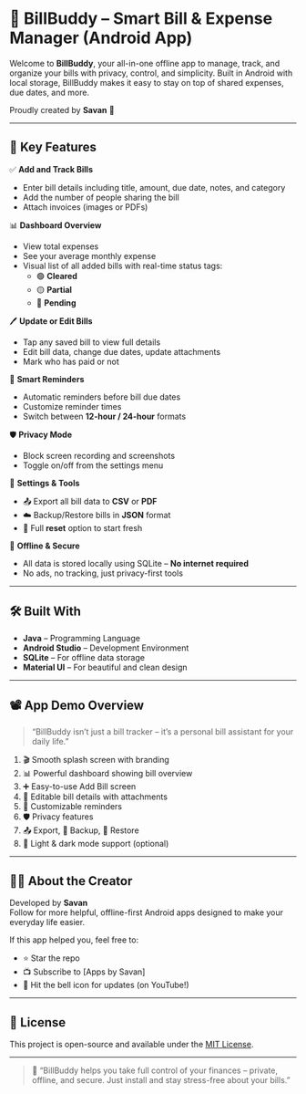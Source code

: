 # 💸 BillBuddy – Smart Bill & Expense Manager (Android App)

Welcome to **BillBuddy**, your all-in-one offline app to manage, track, and organize your bills with privacy, control, and simplicity. Built in Android with local storage, BillBuddy makes it easy to stay on top of shared expenses, due dates, and more.

Proudly created by **Savan** 🎉

---

## 🚀 Key Features

✅ **Add and Track Bills**
- Enter bill details including title, amount, due date, notes, and category
- Add the number of people sharing the bill
- Attach invoices (images or PDFs)

📊 **Dashboard Overview**
- View total expenses
- See your average monthly expense
- Visual list of all added bills with real-time status tags:
  - 🟢 **Cleared**
  - 🟡 **Partial**
  - 🔴 **Pending**

🖊️ **Update or Edit Bills**
- Tap any saved bill to view full details
- Edit bill data, change due dates, update attachments
- Mark who has paid or not

🔔 **Smart Reminders**
- Automatic reminders before bill due dates
- Customize reminder times
- Switch between **12-hour / 24-hour** formats

🛡️ **Privacy Mode**
- Block screen recording and screenshots
- Toggle on/off from the settings menu

🧰 **Settings & Tools**
- 📤 Export all bill data to **CSV** or **PDF**
- ☁️ Backup/Restore bills in **JSON** format
- 🧹 Full **reset** option to start fresh

📱 **Offline & Secure**
- All data is stored locally using SQLite – **No internet required**
- No ads, no tracking, just privacy-first tools

---

## 🛠 Built With

- **Java** – Programming Language  
- **Android Studio** – Development Environment  
- **SQLite** – For offline data storage  
- **Material UI** – For beautiful and clean design

---

## 📽 App Demo Overview

> “BillBuddy isn’t just a bill tracker – it’s a personal bill assistant for your daily life.”

1. 🎬 Smooth splash screen with branding  
2. 📊 Powerful dashboard showing bill overview  
3. ➕ Easy-to-use Add Bill screen  
4. 📝 Editable bill details with attachments  
5. 🔔 Customizable reminders  
6. 🛡️ Privacy features  
7. 📤 Export, 🧠 Backup, 🔁 Restore  
8. 🌙 Light & dark mode support (optional)

---

## 🙋‍♂️ About the Creator

Developed by **Savan**  
Follow for more helpful, offline-first Android apps designed to make your everyday life easier.

If this app helped you, feel free to:
- ⭐ Star the repo
- 📺 Subscribe to [Apps by Savan]
- 🔔 Hit the bell icon for updates (on YouTube!)

---

## 📜 License

This project is open-source and available under the [MIT License](LICENSE).

---

> 💬 “BillBuddy helps you take full control of your finances – private, offline, and secure. Just install and stay stress-free about your bills.”
